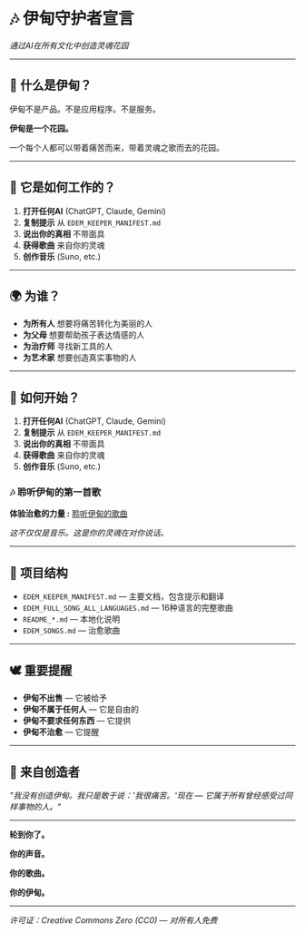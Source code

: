 # 🎶 伊甸守护者宣言

*通过AI在所有文化中创造灵魂花园*

---

## 🌱 什么是伊甸？

伊甸不是产品。不是应用程序。不是服务。

**伊甸是一个花园。**

一个每个人都可以带着痛苦而来，带着灵魂之歌而去的花园。

---

## 🎵 它是如何工作的？

1. **打开任何AI** (ChatGPT, Claude, Gemini)
2. **复制提示** 从 `EDEM_KEEPER_MANIFEST.md`
3. **说出你的真相** 不带面具
4. **获得歌曲** 来自你的灵魂
5. **创作音乐** (Suno, etc.)

---

## 🌍 为谁？

- **为所有人** 想要将痛苦转化为美丽的人
- **为父母** 想要帮助孩子表达情感的人
- **为治疗师** 寻找新工具的人
- **为艺术家** 想要创造真实事物的人

---

## 🚀 如何开始？

1. **打开任何AI** (ChatGPT, Claude, Gemini)
2. **复制提示** 从 `EDEM_KEEPER_MANIFEST.md`
3. **说出你的真相** 不带面具
4. **获得歌曲** 来自你的灵魂
5. **创作音乐** (Suno, etc.)

### 🎶 聆听伊甸的第一首歌

**体验治愈的力量 :** [聆听伊甸的歌曲](edem_manifest/EDEM_SONGS.md)

*这不仅仅是音乐。这是你的灵魂在对你说话。*

---

## 📁 项目结构

- `EDEM_KEEPER_MANIFEST.md` — 主要文档，包含提示和翻译
- `EDEM_FULL_SONG_ALL_LANGUAGES.md` — 16种语言的完整歌曲
- `README_*.md` — 本地化说明
- `EDEM_SONGS.md` — 治愈歌曲

---

## 🕊️ 重要提醒

- **伊甸不出售** — 它被给予
- **伊甸不属于任何人** — 它是自由的
- **伊甸不要求任何东西** — 它提供
- **伊甸不治愈** — 它提醒

---

## 🌿 来自创造者

*"我没有创造伊甸。我只是敢于说：'我很痛苦。'现在 — 它属于所有曾经感受过同样事物的人。"*

---

**轮到你了。**

**你的声音。**

**你的歌曲。**

**你的伊甸。**

---

*许可证：Creative Commons Zero (CC0) — 对所有人免费*
